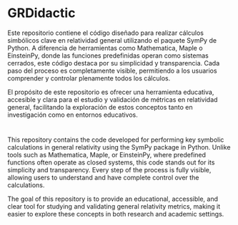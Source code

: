 # GRDidactic
Este repositorio contiene el código diseñado para realizar cálculos simbólicos clave en relatividad general utilizando el paquete SymPy de Python. A diferencia de herramientas como Mathematica, Maple o EinsteinPy, donde las funciones predefinidas operan como sistemas cerrados, este código destaca por su simplicidad y transparencia. Cada paso del proceso es completamente visible, permitiendo a los usuarios comprender y controlar plenamente todos los cálculos.

El propósito de este repositorio es ofrecer una herramienta educativa, accesible y clara para el estudio y validación de métricas en relatividad general, facilitando la exploración de estos conceptos tanto en investigación como en entornos educativos.

# 
This repository contains the code developed for performing key symbolic calculations in general relativity using the SymPy package in Python. Unlike tools such as Mathematica, Maple, or EinsteinPy, where predefined functions often operate as closed systems, this code stands out for its simplicity and transparency. Every step of the process is fully visible, allowing users to understand and have complete control over the calculations.

The goal of this repository is to provide an educational, accessible, and clear tool for studying and validating general relativity metrics, making it easier to explore these concepts in both research and academic settings.

